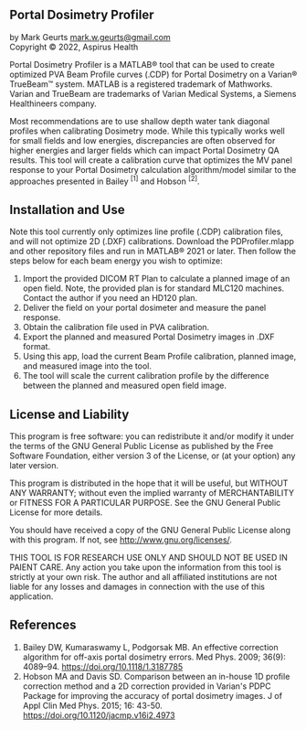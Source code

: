 ## Portal Dosimetry Profiler

by Mark Geurts <mark.w.geurts@gmail.com>
<br>Copyright &copy; 2022, Aspirus Health

Portal Dosimetry Profiler is a MATLAB&reg; tool that can be used to create optimized PVA Beam Profile curves (.CDP) for Portal Dosimetry on a Varian&reg; TrueBeam&trade; system. MATLAB is a registered trademark of Mathworks. Varian and TrueBeam are trademarks of Varian Medical Systems, a Siemens Healthineers company.

Most recommendations are to use shallow depth water tank diagonal profiles when calibrating Dosimetry mode. While this typically works well for small fields and low energies, discrepancies are often observed for higher energies and larger fields which can impact Portal Dosimetry QA results. This tool will create a calibration curve that optimizes the MV panel response to your Portal Dosimetry calculation algorithm/model similar to the approaches presented in Bailey <sup>[1]</sup> and Hobson <sup>[2]</sup>.

## Installation and Use

Note this tool currently only optimizes line profile (.CDP) calibration files, and will not optimize 2D (.DXF) calibrations. Download the PDProfiler.mlapp and other repository files and run in MATLAB&reg; 2021 or later. Then follow the steps below for each beam energy you wish to optimize:

1. Import the provided DICOM RT Plan to calculate a planned image of an open field. Note, the provided plan is for standard MLC120 machines. Contact the author if you need an HD120 plan.
2. Deliver the field on your portal dosimeter and measure the panel response.
3. Obtain the calibration file used in PVA calibration.
4. Export the planned and measured Portal Dosimetry images in .DXF format.
5. Using this app, load the current Beam Profile calibration, planned image, and measured image into the tool.
6. The tool will scale the current calibration profile by the difference between the planned and measured open field image.

## License and Liability

This program is free software: you can redistribute it and/or modify it under the terms of the GNU General Public License as published by the Free Software Foundation, either version 3 of the License, or (at your option) any later version.

This program is distributed in the hope that it will be useful, but WITHOUT ANY WARRANTY; without even the implied warranty of MERCHANTABILITY or FITNESS FOR A PARTICULAR PURPOSE. See the GNU General Public License for more details.

You should have received a copy of the GNU General Public License along with this program. If not, see http://www.gnu.org/licenses/.

THIS TOOL IS FOR RESEARCH USE ONLY AND SHOULD NOT BE USED IN PAIENT CARE. Any action you take upon the information from this tool is strictly at your own risk. The author and all affiliated institutions are not liable for any losses and damages in connection with the use of this application.

## References

1. Bailey DW, Kumaraswamy L, Podgorsak MB. An effective correction algorithm for off-axis portal dosimetry errors. Med Phys. 2009; 36(9): 4089–94. https://doi.org/10.1118/1.3187785
2. Hobson MA and Davis SD. Comparison between an in-house 1D profile correction method and a 2D correction provided in Varian's PDPC Package for improving the accuracy of portal dosimetry images. J of Appl Clin Med Phys. 2015; 16: 43-50. https://doi.org/10.1120/jacmp.v16i2.4973

